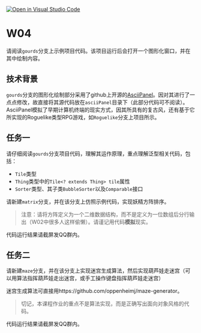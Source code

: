 [![Open in Visual Studio Code](https://classroom.github.com/assets/open-in-vscode-f059dc9a6f8d3a56e377f745f24479a46679e63a5d9fe6f495e02850cd0d8118.svg)](https://classroom.github.com/online_ide?assignment_repo_id=6003654&assignment_repo_type=AssignmentRepo)
# W04


请阅读`gourds`分支上示例项目代码。该项目运行后会打开一个图形化窗口，并在其中绘制内容。

## 技术背景

`gourds`分支的图形化绘制部分采用了github上开源的[AsciiPanel](https://github.com/trystan/AsciiPanel)。因对其进行了一点点修改，故直接将其源代码放在`asciiPanel`目录下（此部分代码可不阅读）。AsciiPanel模拟了早期计算机终端的现实方式，因其所具有的复古风，还有基于它所实现的Roguelike类型RPG游戏，如`Roguelike`分支上项目所示。

## 任务一

请仔细阅读`gourds`分支项目代码，理解其运作原理，重点理解泛型相关代码，包括：
- `Tile`类型
- `Thing`类型中的`Tile<? extends Thing> tile`属性
- `Sorter`类型、其子类`BubbleSorter`以及`Comparable`接口

请新建`matrix`分支，并在该分支上仿照示例代码，实现妖精方阵排序。


> 注意：请将方阵定义为一个二维数据结构，而不是定义为一位数组后分行输出（W02中很多人这样偷懒）。请谨记用代码**模拟**现实。

代码运行结果请截屏发QQ群内。

## 任务二

请新建`maze`分支，并在该分支上实现迷宫生成算法，然后实现葫芦娃走迷宫（可以用算法指挥葫芦娃走出迷宫，或手工操作键盘指挥葫芦娃走迷宫）

迷宫生成算法可直接用https://github.com/oppenheimj/maze-generator。

>切记，本课程作业的重点不是算法实现，而是正确写出面向对象风格的代码。

代码运行结果请截屏发QQ群内。